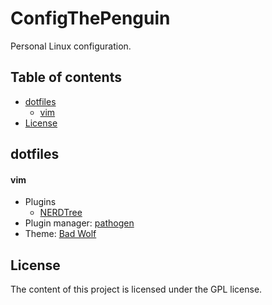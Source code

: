# ConfigThePenguin
Personal Linux configuration.

## Table of contents
* [dotfiles]
    * [vim]
* [License]

## dotfiles
#### vim
* Plugins
    * [NERDTree]
* Plugin manager: [pathogen]
* Theme: [Bad Wolf]

## License
The content of this project is licensed under the GPL license.

[dotfiles]: /README.md#dotfiles "dotfiles"
[vim]: /README.md#vim "vim"
[License]: /README.md#license "License"

[Bad Wolf]: http://stevelosh.com/projects/badwolf/ "Bad Wolf"
[NERDTree]: https://github.com/scrooloose/nerdtree "NERDTree"
[pathogen]: https://github.com/tpope/vim-pathogen "pathogen"
